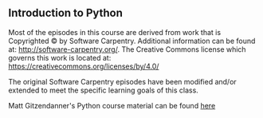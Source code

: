 ## Introduction to Python

  Most of the episodes in this course are derived from work that is Copyrighted © by Software Carpentry.  Additional information can be
  found at: http://software-carpentry.org/.  The Creative Commons license which governs this work is located at:
  https://creativecommons.org/licenses/by/4.0/ 
  
  The original Software Carpentry episodes have been modified and/or extended to meet the specific learning goals of this class. 
  
  Matt Gitzendanner's Python course material can be found [here](https://github.com/CompTools/Class_Files)
